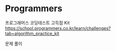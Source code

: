 # Programmers
프로그래머스 코딩테스트 고득점 Kit
https://school.programmers.co.kr/learn/challenges?tab=algorithm_practice_kit

문제 풀이
